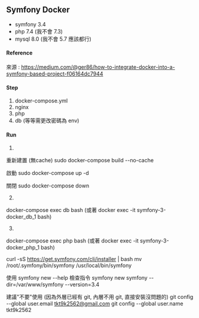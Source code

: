 ## Symfony Docker
- symfony 3.4
- php 7.4 (我不會 7.3)
- mysql 8.0 (我不會 5.7 應該都行)

#### Reference
來源 : https://medium.com/@ger86/how-to-integrate-docker-into-a-symfony-based-project-f06164dc7944

#### Step 
1. docker-compose.yml
2. nginx
3. php
4. db (等等需更改密碼為 env)

#### Run
1. 
重新建置 (無cache)
sudo docker-compose build --no-cache

啟動
sudo docker-compose up -d 

關閉
sudo docker-compose down

2. 
docker-compose exec db bash 
(或著 docker exec -it symfony-3-docker_db_1 bash)

3. 
docker-compose exec php bash
(或著 docker exec -it symfony-3-docker_php_1 bash)

curl -sS https://get.symfony.com/cli/installer | bash
mv /root/.symfony/bin/symfony /usr/local/bin/symfony

使用 symfony new --help 檢查指令
symfony new symfony --dir=/var/www/symfony --version=3.4

建議"不要"使用 (因為外層已經有 git, 內層不用 git, 直接安裝沒問題的)
git config --global user.email tkt9k2562@gmail.com
git config --global user.name tkt9k2562

